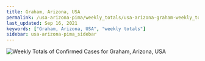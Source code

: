 ```yaml
---
title: Graham, Arizona, USA
permalink: /usa-arizona-pima/weekly_totals/usa-arizona-graham-weekly_totals.html
last_updated: Sep 16, 2021
keywords: ["Graham, Arizona, USA", "weekly totals"]
sidebar: usa-arizona-pima_sidebar
---
```


![Weekly Totals of Confirmed Cases for Graham, Arizona, USA](/covid_tracker/images/graphs/usa-arizona-graham-weekly_totals_graph.png)
